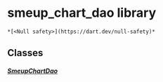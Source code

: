 


# smeup_chart_dao library






    *[<Null safety>](https://dart.dev/null-safety)*





## Classes

##### [SmeupChartDao](../smeup_daos_smeup_chart_dao/SmeupChartDao-class.md)



 
















